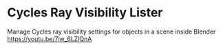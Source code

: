 # Cycles Ray Visibility Lister
Manage Cycles ray visibility settings for objects in a scene inside Blender
https://youtu.be/7iw_6LZlQnA
